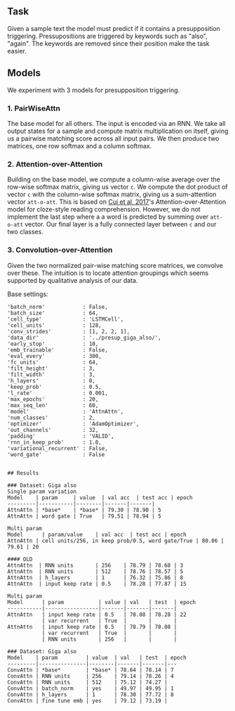 
## Task
Given a sample text the model must predict if it contains a presupposition triggering. Pressupositions are triggered by keywords such as "also", "again". The keywords are removed since their position make the task easier.

## Models
We experiment with 3 models for presupposition triggering.

### 1. PairWiseAttn
The base model for all others. The input is encoded via an RNN.
We take all output states for a sample and compute matrix multiplication on itself,
giving us a pairwise matching score across all input pairs. We then produce two
matrices, one row softmax and a column softmax.

### 2. Attention-over-Attention
Building on the base model, we compute a column-wise average over the row-wise softmax matrix, giving us vector `c`. We compute the dot product of vector `c` with the column-wise softmax matrix, giving us a sum-attention vector `att-o-att`.
This is based on [Cui et al, 2017](https://arxiv.org/pdf/1607.04423.pdf)'s Attention-over-Attention model for cloze-style reading comprehension.
However, we do not implement the last step where a a word is predicted by summing over `att-o-att` vector. Our final layer is a fully connected layer between `c` and our two classes.

### 3. Convolution-over-Attention
Given the two normalized pair-wise matching score matrices, we convolve over these.
The intuition is to locate attention groupings which seems supported by qualitative analysis of our data.

Base settings:
```shell
'batch_norm'            : False,
'batch_size'            : 64,
'cell_type'             : 'LSTMCell',
'cell_units'            : 128,
'conv_strides'          : [1, 2, 2, 1],
'data_dir'              : '../presup_giga_also/',
'early_stop'            : 10,
'emb_trainable'         : False,
'eval_every'            : 300,
'fc_units'              : 64,
'filt_height'           : 3,
'filt_width'            : 3,
'h_layers'              : 0,
'keep_prob'             : 0.5,
'l_rate'                : 0.001,
'max_epochs'            : 20,
'max_seq_len'           : 60,
'model'                 : 'AttnAttn',
'num_classes'           : 2,
'optimizer'             : 'AdamOptimizer',
'out_channels'          : 32,
'padding'               : 'VALID',
'rnn_in_keep_prob'      : 1.0,
'variational_recurrent' : False,
'word_gate'             : False


## Results

### Dataset: Giga also
Single param variation
Model    | param     | value  | val acc  | test acc | epoch
---------|-----------|--------|-------|-------|
AttnAttn | *base*    | *base* | 79.30 | 78.90 | 5
AttnAttn | word gate | True   | 79.51 | 78.94 | 5

Multi param
Model      | param/value    | val acc  | test acc | epoch
AttnAttn | cell units/256, in keep prob/0.5, word gate/True | 80.06 | 79.61 | 20

#### OLD
AttnAttn  | RNN units       | 256    | 78.79 | 78.68 | 3
AttnAttn  | RNN units       | 512    | 78.76 | 78.57 | 5
AttnAttn  | h_layers        | 1      | 76.32 | 75.86 | 8
AttnAttn  | input keep rate | 0.5    | 78.28 | 77.87 | 15

Multi param
Model      | param           | value | val   | test  | epoch
-----------|-----------------|-------|-------|-------|
AttnAttn   | input keep rate | 0.5   | 78.88 | 78.28 | 22
           | var recurrent   | True  |       |       |
AttnAttn   | input keep rate | 0.5   | 78.79 | 78.08 |
           | var recurrent   | True  |       |       |
           | RNN units       | 256   |       |       |

### Dataset: Giga also
Model    | param         | value  | val   | test  | epoch
---------|---------------|--------|-------|-------|---
ConvAttn | *base*        | *base* | 78.64 | 78.14 | 7
ConvAttn | RNN units     | 256    | 79.14 | 78.26 | 4
ConvAttn | RNN units     | 512    | 75.12 | 74.27 |
ConvAttn | batch_norm    | yes    | 49.97 | 49.95 | 1
ConvAttn | h_layers      | 1      | 78.30 | 77.72 | 8
ConvAttn | fine tune emb | yes    | 79.12 | 73.19 |


